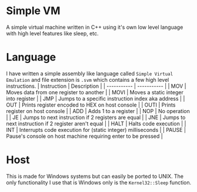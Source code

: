 # Simple VM
A simple virtual machine written in C++ using it's own low level language with high level features like sleep, etc.

# Language
I have written a simple assembly like language called `Simple Virtual Emulation` and file extension is `.svm` which contains a few high level instructions.
| Instruction | Description |
| ----------- | ----------- |
| MOV | Moves data from one register to another |
| MOVI | Moves a static integer into register |
| JMP | Jumps to a specific instruction index aka address |
| OUT | Prints register encoded to HEX on host console |
| OUTI | Prints register on host console |
| ADD | Adds 1 to a register |
| NOP | No operation |
| JE | Jumps to next instruction if 2 registers are equal |
| JNE | Jumps to next instruction if 2 register aren't equal |
| HALT | Halts code execution |
| INT | Interrupts code execution for (static integer) milliseconds |
| PAUSE | Pause's console on host machine requiring enter to be pressed |

# Host
This is made for Windows systems but can easily be ported to UNIX.
The only functionality I use that is Windows only is the `Kernel32::Sleep` function.

